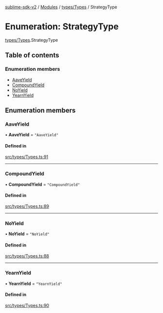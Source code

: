 [sublime-sdk-v2](../README.md) / [Modules](../modules.md) / [types/Types](../modules/types_Types.md) / StrategyType

# Enumeration: StrategyType

[types/Types](../modules/types_Types.md).StrategyType

## Table of contents

### Enumeration members

- [AaveYield](types_Types.StrategyType.md#aaveyield)
- [CompoundYield](types_Types.StrategyType.md#compoundyield)
- [NoYield](types_Types.StrategyType.md#noyield)
- [YearnYield](types_Types.StrategyType.md#yearnyield)

## Enumeration members

### AaveYield

• **AaveYield** = `"AaveYield"`

#### Defined in

[src/types/Types.ts:91](https://github.com/sublime-finance/sublime-sdk/blob/cbfce7e/src/types/Types.ts#L91)

___

### CompoundYield

• **CompoundYield** = `"CompoundYield"`

#### Defined in

[src/types/Types.ts:89](https://github.com/sublime-finance/sublime-sdk/blob/cbfce7e/src/types/Types.ts#L89)

___

### NoYield

• **NoYield** = `"NoYield"`

#### Defined in

[src/types/Types.ts:88](https://github.com/sublime-finance/sublime-sdk/blob/cbfce7e/src/types/Types.ts#L88)

___

### YearnYield

• **YearnYield** = `"YearnYield"`

#### Defined in

[src/types/Types.ts:90](https://github.com/sublime-finance/sublime-sdk/blob/cbfce7e/src/types/Types.ts#L90)
